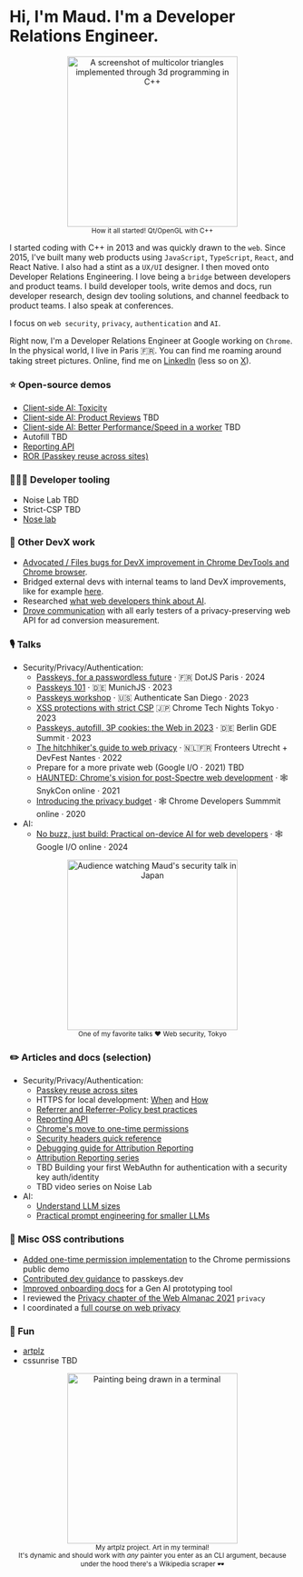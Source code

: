 # Hi, I'm Maud. I'm a Developer Relations Engineer.

<p align="center">
  <img width="300" alt="A screenshot of multicolor triangles implemented through 3d programming in C++" src="https://gist.github.com/user-attachments/assets/8894d445-f6b4-40ad-9925-c1eb1bd5c3d3"><br/>
  <sup>How it all started! Qt/OpenGL with C++</sup>
</p>

I started coding with C++ in 2013 and was quickly drawn to the `web`.
Since 2015, I've built many web products using `JavaScript`, `TypeScript`, `React`, and React Native. I also had a stint as a `UX/UI` designer. I then moved onto Developer Relations Engineering.
I love being a `bridge` between developers and product teams. I build developer tools, write demos and docs, run developer research, design dev tooling solutions, and channel feedback to product teams.
I also speak at conferences.

I focus on `web security`, `privacy`, `authentication` and `AI`.

Right now, I'm a Developer Relations Engineer at Google working on `Chrome`. In the physical world, I live in Paris 🇫🇷. You can find me roaming around taking street pictures. Online, find me on [LinkedIn](https://www.linkedin.com/in/maudnalpas/) (less so on [X](https://x.com/maudnals?lang=en)).

### ⭐ Open-source demos

- [Client-side AI: Toxicity](https://github.com/GoogleChromeLabs/web-ai-demos/tree/main/toxic-review-warning)
- [Client-side AI: Product Reviews]() TBD
- [Client-side AI: Better Performance/Speed in a worker]() TBD
- Autofill TBD
- [Reporting API](https://developer.chrome.com/docs/capabilities/web-apis/reporting-api#demo_and_code)
- [ROR (Passkey reuse across sites)](https://web.dev/articles/webauthn-related-origin-requests#demo)

### 👩🏻‍💻 Developer tooling

- Noise Lab TBD
- Strict-CSP TBD
- [Nose lab](https://developer.chrome.com/docs/privacy-sandbox/summary-reports/design-decisions/)

### 🔎 Other DevX work

- [Advocated / Files bugs for DevX improvement in Chrome DevTools and Chrome browser](https://issues.chromium.org/issues?q=reporter:maudn@chromium.org).
- Bridged external devs with internal teams to land DevX improvements, like for example [here](https://github.com/privacysandbox/privacy-sandbox-dev-support/issues/41).
- Researched [what web developers think about AI](https://web.dev/blog/ai-chats-and-takeaways).
- [Drove communication](https://groups.google.com/u/0/a/chromium.org/g/attribution-reporting-api-dev/search?q=maud%20nalpas) with all early testers of a privacy-preserving web API for ad conversion measurement.

### 🎙️ Talks

- Security/Privacy/Authentication:
  - [Passkeys, for a passwordless future](https://www.linkedin.com/feed/update/urn:li:activity:7214590199463342080/) · 🇫🇷 DotJS Paris · 2024
  - [Passkeys 101](https://www.linkedin.com/feed/update/urn:li:activity:7133809102564020225/) · 🇩🇪 MunichJS · 2023
  - [Passkeys workshop](https://authenticatecon.com/session/easy-passkeys-on-the-web-with-browser-autofill-with-the-chrome-team/) · 🇺🇸 Authenticate San Diego · 2023
  - [XSS protections with strict CSP](https://docs.google.com/presentation/d/1MwxyhDJPDIx5orn6YIL6JJXOkZ_5aUyZ5181IIvZC4w/pub?start=false&loop=false&delayms=60000) 🇯🇵 Chrome Tech Nights Tokyo · 2023
  - [Passkeys, autofill, 3P cookies: the Web in 2023](https://www.linkedin.com/feed/update/urn:li:activity:6930220375825915905/) · 🇩🇪 Berlin GDE Summit · 2023
  - [The hitchhiker's guide to web privacy](https://www.youtube.com/watch?v=9UgS81AaMU4) · 🇳🇱🇫🇷 Fronteers Utrecht + DevFest Nantes · 2022
  - Prepare for a more private web (Google I/O · 2021) TBD
  - [HAUNTED: Chrome's vision for post-Spectre web development](https://snyk.io/videos/haunted-chromes-vision-post-spectre-web-development/) · 🕸️ SnykCon online · 2021
  - [Introducing the privacy budget](https://www.youtube.com/watch?v=0STgfjSA6T8) · 🕸️ Chrome Developers Summmit online · 2020
- AI:
  - [No buzz, just build: Practical on-device AI for web developers](https://io.google/2024/explore/47fc6e98-8359-4be0-b9b9-4bc7b28bd063/) · 🕸️ Google I/O online · 2024

<p align="center">
  <img width="300" alt="Audience watching Maud's security talk in Japan" src="https://gist.github.com/user-attachments/assets/771c14b2-a0d9-4d0d-ab7c-64c6cabdffad"><br/>
  <sup>One of my favorite talks ❤️ Web security, Tokyo</sup>
</p>

### ✏️ Articles and docs (selection)

- Security/Privacy/Authentication:
  - [Passkey reuse across sites](https://web.dev/articles/webauthn-related-origin-requests)
  - HTTPS for local development: [When](https://web.dev/articles/when-to-use-local-https) and [How](https://web.dev/articles/how-to-use-local-https)
  - [Referrer and Referrer-Policy best practices](https://web.dev/articles/referrer-best-practices)
  - [Reporting API](https://developer.chrome.com/docs/capabilities/web-apis/reporting-api)
  - [Chrome's move to one-time permissions](https://developer.chrome.com/blog/one-time-permissions)
  - [Security headers quick reference](https://web.dev/articles/security-headers)
  - [Debugging guide for Attribution Reporting](https://developer.chrome.com/docs/privacy-sandbox/attribution-reporting-debugging/)
  - [Attribution Reporting series](https://developer.chrome.com/authors/maudn/)
  - TBD Building your first WebAuthn for authentication with a security key auth/identity
  - TBD video series on Noise Lab
- AI:
  - [Understand LLM sizes](https://web.dev/articles/llm-sizes)
  - [Practical prompt engineering for smaller LLMs](https://web.dev/articles/practical-prompt-engineering)

### 🤝 Misc OSS contributions

- [Added one-time permission implementation](https://github.com/chromium/permission.site/commits?author=maudnals) to the Chrome permissions public demo
- [Contributed dev guidance](https://github.com/passkeydeveloper/passkeys.dev/commits?author=maudnals) to passkeys.dev
- [Improved onboarding docs](https://github.com/breadboard-ai/breadboard/commits?author=maudnals) for a Gen AI prototyping tool
- I reviewed the [Privacy chapter of the Web Almanac 2021](https://almanac.httparchive.org/en/2021/privacy) `privacy`
- I coordinated a [full course on web privacy](https://web.dev/learn/privacy)

### 🥤 Fun

- [artplz](https://github.com/maudnals/artplz)
- cssunrise TBD

<p align="center">
  <img width="300" alt="Painting being drawn in a terminal" src="https://user-images.githubusercontent.com/9762897/212710369-0e1050e8-6ada-461d-a292-376c8b297a10.gif"><br/>
  <sup>My artplz project. Art in my terminal!<br/>It's dynamic and should work with <em>any</em> painter you enter as an CLI argument, because under the hood there's a Wikipedia scraper 🕶️</sup>
</p>
